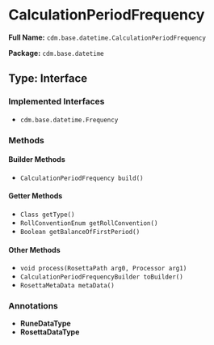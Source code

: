 # CalculationPeriodFrequency

**Full Name:** `cdm.base.datetime.CalculationPeriodFrequency`

**Package:** `cdm.base.datetime`

## Type: Interface

### Implemented Interfaces

- `cdm.base.datetime.Frequency`

### Methods

#### Builder Methods

- `CalculationPeriodFrequency build()`

#### Getter Methods

- `Class getType()`
- `RollConventionEnum getRollConvention()`
- `Boolean getBalanceOfFirstPeriod()`

#### Other Methods

- `void process(RosettaPath arg0, Processor arg1)`
- `CalculationPeriodFrequencyBuilder toBuilder()`
- `RosettaMetaData metaData()`

### Annotations

- **RuneDataType**
- **RosettaDataType**

